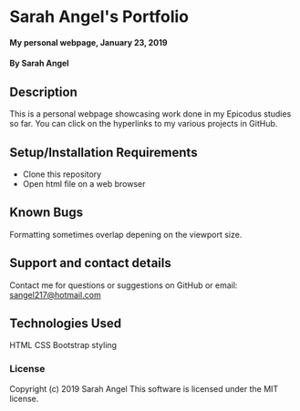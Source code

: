 # Sarah Angel's Portfolio

#### My personal webpage, January 23, 2019

#### By Sarah Angel

## Description

This is a personal webpage showcasing work done in my Epicodus studies so far. You can click on the hyperlinks to my various projects in GitHub.

## Setup/Installation Requirements

* Clone this repository
* Open html file on a web browser

## Known Bugs

Formatting sometimes overlap depening on the viewport size.

## Support and contact details

Contact me for questions or suggestions on GitHub or email: sangel217@hotmail.com

## Technologies Used

HTML
CSS
Bootstrap styling

### License

Copyright (c) 2019 Sarah Angel
This software is licensed under the MIT license.
